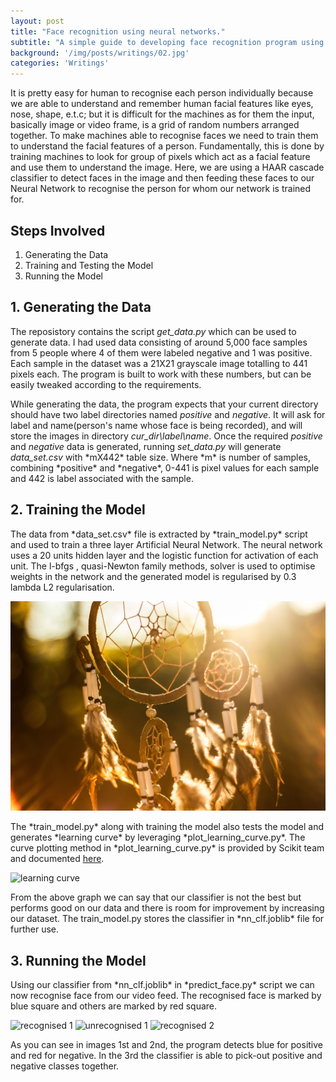 ```yaml
---
layout: post
title: "Face recognition using neural networks."
subtitle: "A simple guide to developing face recognition program using HAAR feature-based cascade classifier for face detection and an Artificila Neural Network for face recognition."
background: '/img/posts/writings/02.jpg'
categories: 'Writings'
---
```


<p>It is pretty easy for human to recognise each person individually because we are able to understand and remember human facial features like eyes, nose, shape, e.t.c; but it is difficult for the machines as for them  the input, basically image or video frame, is a grid of random numbers arranged together. To make machines able to recognise faces we need to train them to understand the facial features of a person. Fundamentally, this is done by training machines to look for group of pixels which act as a facial feature and use them to understand the image. Here, we are using a HAAR cascade classifier to detect faces in the image and then feeding these faces to our Neural Network to recognise the person for whom our network is trained for.</p>

<h2>Steps Involved</h2>
<ol>
  <li>Generating the Data</li>
  <li>Training and Testing the Model</li>
  <li>Running the Model</li>
</ol>

<h2>1. Generating the Data</h2>

<p>The reposistory contains the script <i>get_data.py</i> which can be used to generate data. I had used data consisting of around 5,000 face samples from 5 people where 4 of them were labeled negative and 1 was positive. Each sample in the dataset was a 21X21 grayscale image totalling to 441 pixels each. The program is built to work with these numbers, but can be easily tweaked according to the requirements.</p>

<p>While generating the data, the program expects that your current directory should have two label directories named <i>positive </i> and <i>negative</i>. It will ask for label and name(person's name whose face is being recorded), and will store the images in directory <i>cur_dir\label\name</i>. Once the required <i>positive</i> and <i>negative</i> data is generated, running <i>set_data.py</i> will generate <i>data_set.csv</i> with *mX442* table size. Where *m* is number of samples, combining *positive* and *negative*, 0-441 is pixel values for each sample and 442 is label associated with the sample.</p>

<h2>2. Training the Model</h2>

<p>The data from *data_set.csv* file is extracted by *train_model.py* script and used to train a three layer Artificial Neural Network. The neural network uses a 20 units hidden layer and the logistic function for activation of each unit. The l-bfgs , quasi-Newton family methods, solver is used to optimise weights in the network and the generated model is regularised by 0.3 lambda L2 regularisation.<p>

![neural network](/img/posts/writings/02.jpg)

<p>The *train_model.py* along with training the model also tests the model and generates *learning curve* by leveraging *plot_learning_curve.py*. The curve plotting method in *plot_learning_curve.py* is provided by Scikit team and documented <a href="https://scikit-learn.org/stable/auto_examples/model_selection/plot_learning_curve.html#sphx-glr-auto-examples-model-selection-plot-learning-curve-py">here</a>.<p>

![learning curve](images/learning_curve.png)

<p>From the above graph we can say that our classifier is not the best but performs good on our data and there is room for improvement by increasing our dataset. The train_model.py stores the classifier in *nn_clf.joblib* file for further use.<p>

<h2>3. Running the Model</h2>

<p>Using our classifier from *nn_clf.joblib* in *predict_face.py* script we can now recognise face from our video feed. The recognised face is marked by blue square and others are marked by red square.<p>

![recognised 1](images/capture_1.png)
![unrecognised 1](images/capture_2.png)
![recognised 2](images/capture_3.png)


<p>As you can see in images 1st and 2nd, the program detects blue for positive and red for negative. In the 3rd the classifier is able to pick-out positive and negative classes together.<p>
